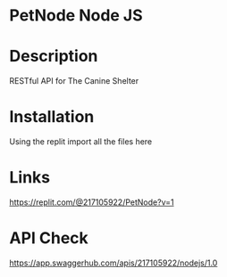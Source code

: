 # PetNode Node JS 


# Description 

RESTful API for The Canine Shelter

# Installation 
Using the replit import all the files here

# Links
https://replit.com/@217105922/PetNode?v=1


# API Check
https://app.swaggerhub.com/apis/217105922/nodejs/1.0
